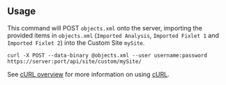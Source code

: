Usage
---

This command will POST `objects.xml` onto the server, importing the provided items in `objects.xml` (`Imported Analysis`, `Imported Fixlet 1` and `Imported Fixlet 2`) into the Custom Site `mySite`.

    curl -X POST --data-binary @objects.xml --user username:password https://server:port/api/site/custom/mySite/

See [cURL overview](../../README.md#cURL) for more information on using [cURL](http://curl.haxx.se/).
